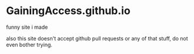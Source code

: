# GainingAccess.github.io

funny site i made

also this site doesn't accept github pull requests or any of that stuff, do not even bother trying.
